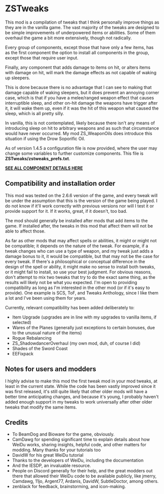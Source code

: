# ZSTweaks

This mod is a compilation of tweaks that I think personally improve things as they are in the vanilla game. The vast majority of the tweaks are designed to be simple improvements of underpowered items or abilities. Some of them overhaul the game a bit more extensively, though not radically.

Every group of components, except those that have only a few items, has as the first component the option to install all components in the group, except those that require user input.

Finally, any component that adds damage to items on hit, or alters items with damage on hit, will mark the damage effects as not capable of waking up sleepers.

This is done because there is no advantage that I can see to making that damage capable of waking sleepers, but it does prevent an annoying corner case, which is that if you have a melee/ranged weapon effect that causes interruptible sleep, and other on-hit damage the weapons have trigger after it, it will wake them up, even if it was the hit of this weapon what caused the sleep, which is all pretty silly.

In vanilla, this is not contemplated, likely because there isn't any means of introducing sleep on hit to arbitrary weapons and as such that circumstance would have never occurred. My mod ZS_WeaponOils does introduce this situation if using the Drow Soporific Oil.

As of version 1.4.5 a configuration file is now provided, where the user may change some variables to further customize components. This file is **ZSTweaks/zstweaks_prefs.txt**.

__[SEE ALL COMPONENT DETAILS HERE](ZSTweaks/README.md)__

## Compatibility and installation order

This mod was tested on the 2.6.6 version of the game, and every tweak will be under the assumption that this is the version of the game being played. I do not know if it'll work correctly with previous versions nor will I test it or provide support for it. If it works, great, if it doesn't, too bad.

The mod should generally be installed after mods that add items to the game. If installed after, the tweaks in this mod that affect them will not be able to affect those.

As far as other mods that may affect spells or abilities, it might or might not be compatible; it depends on the nature of the tweak. For example, if a tweak changes who can use a type of weapon, and my tweak just adds a damage bonus to it, it would be compatible, but that may not be the case for every tweak. If there's a philosophical or conceptual difference in the design of the spell or ability, it might make no sense to install both tweaks, or it might fail to install, so use your best judgment. For obvious reasons, don't attempt to mix two tweaks that try to do the exact same thing, as the results will likely not be what you expected. I'm open to providing compatibility as long as I'm interested in the other mod (or if it's easy to provide). One example is SCS, ToF, and Tweaks Anthology, since I like them a lot and I've been using them for years.

Currently, relevant compatibility has been added deliberately to:

- Item Upgrade (upgrades are in line with my upgrades to vanilla items, if selected)
- Wares of the Planes (generally just exceptions to certain bonuses, due to the unusual nature of the items)
- Rogue Rebalancing
- ZS_ShadowdancerOverhaul (my own mod, duh, of course I did)
- Shades of the Sword Coast
- EEFixpack

## Notes for users and modders

I highly advise to make this mod the first tweak mod in your mod tweaks, at least in the current state. While the code has been vastly improved since it was first released, it's still quite likely that other older mods will have a better time anticipating changes, and because it's young, I probably haven't added enough support in my tweaks to work universally after other older tweaks that modify the same items.

## Credits

- To BeamDog and Bioware for the game, obviously.
- CamDawg for spending significant time to explain details about how WeiDu works, sharing insights, helpful code, and other matters for modding. Many thanks for your tutorials too
- DavidW for his great WeiDu tutorial
- Thanks to the developers of WeiDu, including the documentation
- And the IESDP, an invaluable resource.
- People on Discord generally for their help, and the great modders out there that allowed their WeiDu code to be available publicly, like jmerry, Camdawg, 11jo, Argent77, Ardanis, DavidW, SubtleDoctor, among others.
- zenblack for feedback, brainstorming, and icon-making.

